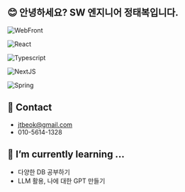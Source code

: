 
## 😊 안녕하세요? SW 엔지니어 정태복입니다.

![WebFront](https://img.shields.io/badge/Web-Front-blue)

![React](https://img.shields.io/badge/React-61DAFB?style=for-the-badge&logo=React&logoColor=black)

![Typescript](https://img.shields.io/badge/TypeScript-3178C6?style=for-the-badge&logo=TypeScript&logoColor=FFFFFF)

![NextJS](https://img.shields.io/badge/Next.js-white?style=for-the-badge&logo=Next.js&logoColor=000000)

![Spring](https://img.shields.io/badge/spring-%236DB33F.svg?style=for-the-badge&logo=spring&logoColor=white)

## 🤙 Contact

- jtbeok@gmail.com
- 010-5614-1328

## 🌱 I’m currently learning ...

- 다양한 DB 공부하기
- LLM 활용, 나에 대한 GPT 만들기

[//]: # (![joo98e]&#40;https://github-readme-stats.vercel.app/api?username=joo98e&show_icons=true&#41;)

<!-- - 🔭 I’m currently working on ...
- 🌱 I’m currently learning ...
- 👯 I’m looking to collaborate on ...
- 🤔 I’m looking for help with ...
- 💬 Ask me about ...
- 📫 How to reach me: ...
- 😄 Pronouns: ...
- ⚡ Fun fact: ... -->
